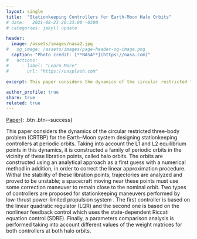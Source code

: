 ```yaml
---
layout: single
title:  "Stationkeeping Controllers for Earth-Moon Halo Orbits"
# date:   2021-08-23 20:33:00 -0300
# categories: jekyll update

header:
  image: /assets/images/nasa2.jpg
#   og_image: /assets/images/page-header-og-image.png
  caption: "Photo credit: [**NASA**](https://nasa.com)"
#   actions:
#     - label: "Learn More"
#       url: "https://unsplash.com"

excerpt: This paper considers the dynamics of the circular restricted three-body problem (CRTBP) for the Earth–Moon system designing stationkeeping controllers at periodic orbits

author_profile: true
share: true
related: true
---
```

[Paper](https://link.springer.com/article/10.1007/s40430-021-03071-9){: .btn .btn--success}

<!-- {% raw %}![alt]({{ site.url }}{{ site.baseurl }}/assets/images/nasa2.jpg){% endraw %} -->
This paper considers the dynamics of the circular restricted three-body problem (CRTBP) for the Earth–Moon system designing stationkeeping controllers at periodic orbits. Taking into account the L1 and L2 equilibrium points in this dynamics, it is constructed a family of periodic orbits in the vicinity of these libration points, called halo orbits. The orbits are constructed using an analytical approach as a first guess with a numerical method in addition, in order to correct the linear approximation procedure. Withal the stability of these libration points, trajectories are analyzed and proved to be unstable; a spacecraft moving near these points must use some correction maneuver to remain close to the nominal orbit. Two types of controllers are proposed for stationkeeping maneuvers performed by low-thrust power-limited propulsion system . The first controller is based on the linear quadratic regulator (LQR) and the second one is based on the nonlinear feedback control which uses the state-dependent Riccati equation control (SDRE). Finally, a parameters comparison analysis is performed taking into account different values of the weight matrices for both controllers at both halo orbits.